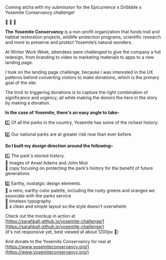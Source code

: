 
Coming atcha with my submission for the Epicurrence x Dribbble x Yosemite Conservancy challenge!

:sunrise_over_mountains: :sunrise_over_mountains: :sunrise_over_mountains:

**The Yosemite Conservancy**  is a non-profit organization that funds trail and habitat restoration projects, wildlife-protection programs, scientific research and more to preserve and protect Yosemite’s natural wonders.

At Winter Work Week, attendees were challenged to give the company a full redesign, from branding to video to marketing materials to apps to a new landing page.

I took on the landing page challenge, because I was interested in the UX patterns behind converting visitors to make donations, which is the primary goal of the site.

The trick to triggering donations is to capture the right combination of significance and urgency, all while making the donors the hero in the story by making a donation.

**In the case of Yosemite, there's an easy angle to take–**

:one: Of all the parks in the country, Yosemite has some of the richest history.

:two: Our national parks are at greater risk now than ever before.

**So I built my design direction around the following–**

:one: The park's storied history.  
:small_orange_diamond: images of Ansel Adams and John Muir  
:small_orange_diamond: copy focusing on protecting the park's history for the benefit of future generations

:two: Earthy, nostalgic design elements.  
:small_orange_diamond: a retro, earthy color palette, including the rusty greens and oranges we associate with the parks service  
:small_orange_diamond: timeless typography  
:small_orange_diamond: a clean and simple layout so the style doesn't overwhelm

Check out the mockup in action at  
[https://sarahball.github.io/yosemite-challenge/](https://sarahball.github.io/yosemite-challenge/)  
(it's not responsive yet, best viewed at about 1200px :grimacing:)

And donate to the Yosemite Conservancy for real at  
[https://www.yosemiteconservancy.org/](https://www.yosemiteconservancy.org/)
